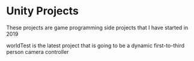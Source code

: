 # Unity Projects
These projects are game programming side projects that I have started in 2019


worldTest is the latest project that is going to be a dynamic first-to-third person camera controller
